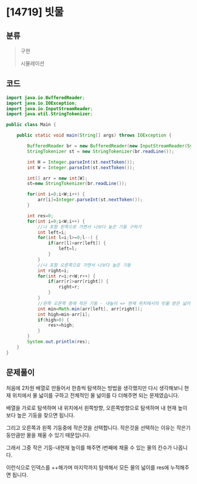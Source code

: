 # [14719] 빗물

## 분류

> 구현
>
> 시뮬레이션

## 코드

```java
import java.io.BufferedReader;
import java.io.IOException;
import java.io.InputStreamReader;
import java.util.StringTokenizer;

public class Main {

	public static void main(String[] args) throws IOException {

		BufferedReader br = new BufferedReader(new InputStreamReader(System.in));
		StringTokenizer st = new StringTokenizer(br.readLine());

		int H = Integer.parseInt(st.nextToken());
		int W = Integer.parseInt(st.nextToken());

		int[] arr = new int[W];
		st=new StringTokenizer(br.readLine());

		for(int i=0;i<W;i++) {
			arr[i]=Integer.parseInt(st.nextToken());
		}

		int res=0;
		for(int i=0;i<W;i++) {
			//나 포함 왼쪽으로 가면서 나보다 높은 기둥 구하기
			int left=i;
			for(int l=i;l>=0;l--) {
				if(arr[l]>arr[left]) {
					left=l;
				}
			}
			//나 포함 오른쪽으로 가면서 나보다 높은 기둥
			int right=i;
			for(int r=i;r<W;r++) {
				if(arr[r]>arr[right]) {
					right=r;
				}
			}
			//왼쪽 오른쪽 중에 작은 기둥 - 내높이 => 현재 위치에서의 빗물 받은 넓이
			int min=Math.min(arr[left], arr[right]);
			int high=min-arr[i];
			if(high>0) {
				res+=high;
			}
		}
		System.out.println(res);
	}
}
```

## 문제풀이

처음에 2차원 배열로 만들어서 한층씩 탐색하는 방법을 생각했지만 다시 생각해보니 현재 위치에서 물 넓이를 구하고 전체적인 물 넒이를 다 더해주면 되는 문제였습니다.

배열을 가로로 탐색하며 내 위치에서 왼쪽방향, 오른쪽방향으로 탐색하며 내 현재 높이보다 높은 기둥을 찾으면 됩니다.

그리고 오른쪽과 왼쪽 기둥중에 작은것을 선택합니다. 작은것을 선택하는 이유는 작은기둥만큼만 물을 채울 수 있기 때문입니다.

그래서 그중 작은 기둥-내현재 높이를 해주면 i번째에 채울 수 있는 물의 칸수가 나옵니다.

이런식으로 인덱스를 ++해가며 마지막까지 탐색해서 모든 물의 넓이를 res에 누적해주면 됩니다.
